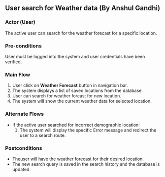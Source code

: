 ## User search for Weather data (By Anshul Gandhi)

### Actor (User)

The active user can search for the weather forecast for a specific location.

### Pre-conditions

User must be logged into the system and user credentials have been verified. 

### Main Flow

1. User click on **Weather Forecast** button in navigation bar.  
2. The system displays a list of saved locations from the database.
3. User can search for weather forcast for new location.
4. The system will show the current weather data for selected location.

### Alternate Flows
- If the active user searched for incorrect demographic location:
  1. The system will display the specific Error message and redirect the user to a search route.
 
### Postconditions
- Theuser will have the weather forecast for their desired location.
- The new search query is saved in the search history and the database is updated.  
